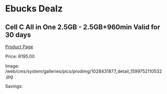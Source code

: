 
# Ebucks Dealz
## Cell C All in One 2.5GB - 2.5GB+960min Valid for 30 days
[Product Page](https://www.ebucks.com/web/shop/productSelected.do?prodId=1028431877&catId=300)

Price: R195.00

Image: /web/cms/system/galleries/pics/prodimg/1028431877_detail_1599752110532.jpg

Savings: 


	